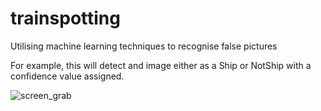 # trainspotting
Utilising machine learning techniques to recognise false pictures


For example, this will detect and image either as a Ship or NotShip with a confidence value assigned. 

![screen_grab](https://user-images.githubusercontent.com/36794296/46728106-fc409480-cc79-11e8-91fd-730dc12c2964.png)
